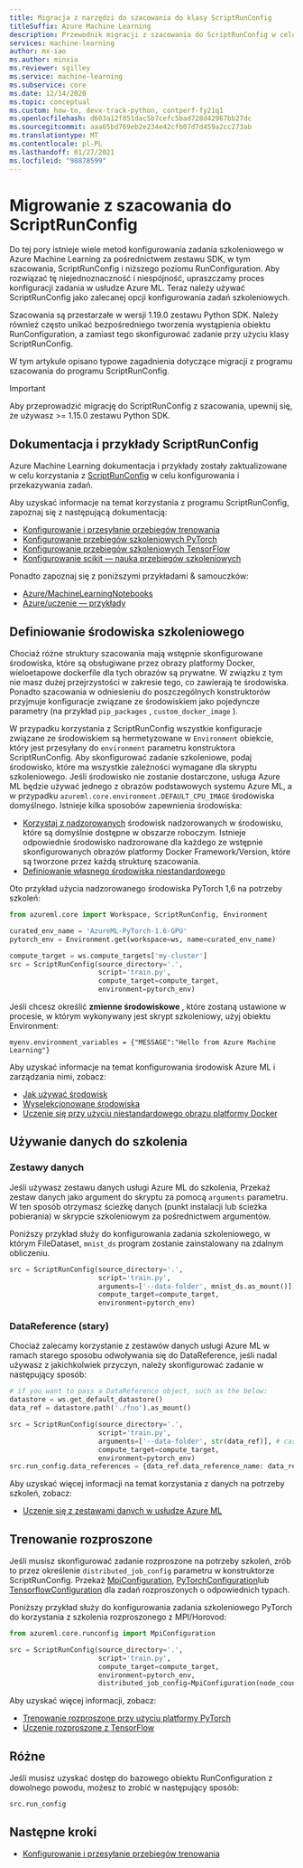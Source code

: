 ```yaml
---
title: Migracja z narzędzi do szacowania do klasy ScriptRunConfig
titleSuffix: Azure Machine Learning
description: Przewodnik migracji z szacowania do ScriptRunConfig w celu konfigurowania zadań szkoleniowych.
services: machine-learning
author: mx-iao
ms.author: minxia
ms.reviewer: sgilley
ms.service: machine-learning
ms.subservice: core
ms.date: 12/14/2020
ms.topic: conceptual
ms.custom: how-to, devx-track-python, contperf-fy21q1
ms.openlocfilehash: d603a12f851dac5b7cefc5bad728d42967bb27dc
ms.sourcegitcommit: aaa65bd769eb2e234e42cfb07d7d459a2cc273ab
ms.translationtype: MT
ms.contentlocale: pl-PL
ms.lasthandoff: 01/27/2021
ms.locfileid: "98878599"
---
```

# <a name="migrating-from-estimators-to-scriptrunconfig"></a>Migrowanie z szacowania do ScriptRunConfig

Do tej pory istnieje wiele metod konfigurowania zadania szkoleniowego w Azure Machine Learning za pośrednictwem zestawu SDK, w tym szacowania, ScriptRunConfig i niższego poziomu RunConfiguration.   Aby rozwiązać tę niejednoznaczność i niespójność, upraszczamy proces konfiguracji zadania w usłudze Azure ML.  Teraz należy używać ScriptRunConfig jako zalecanej opcji konfigurowania zadań szkoleniowych. 

Szacowania są przestarzałe w wersji 1.19.0 zestawu Python SDK. Należy również często unikać bezpośredniego tworzenia wystąpienia obiektu RunConfiguration, a zamiast tego skonfigurować zadanie przy użyciu klasy ScriptRunConfig.

W tym artykule opisano typowe zagadnienia dotyczące migracji z programu szacowania do programu ScriptRunConfig.

> [!IMPORTANT]
> Aby przeprowadzić migrację do ScriptRunConfig z szacowania, upewnij się, że używasz >= 1.15.0 zestawu Python SDK.

## <a name="scriptrunconfig-documentation-and-samples"></a>Dokumentacja i przykłady ScriptRunConfig
Azure Machine Learning dokumentacja i przykłady zostały zaktualizowane w celu korzystania z [ScriptRunConfig](/python/api/azureml-core/azureml.core.script_run_config.scriptrunconfig?preserve-view=true&view=azure-ml-py) w celu konfigurowania i przekazywania zadań.

Aby uzyskać informacje na temat korzystania z programu ScriptRunConfig, zapoznaj się z następującą dokumentacją:
* [Konfigurowanie i przesyłanie przebiegów trenowania](how-to-set-up-training-targets.md)
* [Konfigurowanie przebiegów szkoleniowych PyTorch](how-to-train-pytorch.md)
* [Konfigurowanie przebiegów szkoleniowych TensorFlow](how-to-train-tensorflow.md)
* [Konfigurowanie scikit — nauka przebiegów szkoleniowych](how-to-train-scikit-learn.md)

Ponadto zapoznaj się z poniższymi przykładami & samouczków:
* [Azure/MachineLearningNotebooks](https://github.com/Azure/MachineLearningNotebooks/tree/master/how-to-use-azureml/ml-frameworks)
* [Azure/uczenie — przykłady](https://github.com/Azure/azureml-examples)

## <a name="defining-the-training-environment"></a>Definiowanie środowiska szkoleniowego
Chociaż różne struktury szacowania mają wstępnie skonfigurowane środowiska, które są obsługiwane przez obrazy platformy Docker, wieloetapowe dockerfile dla tych obrazów są prywatne.  W związku z tym nie masz dużej przejrzystości w zakresie tego, co zawierają te środowiska. Ponadto szacowania w odniesieniu do poszczególnych konstruktorów przyjmuje konfiguracje związane ze środowiskiem jako pojedyncze parametry (na przykład `pip_packages` , `custom_docker_image` ).

W przypadku korzystania z ScriptRunConfig wszystkie konfiguracje związane ze środowiskiem są hermetyzowane w `Environment` obiekcie, który jest przesyłany do `environment` parametru konstruktora ScriptRunConfig. Aby skonfigurować zadanie szkoleniowe, podaj środowisko, które ma wszystkie zależności wymagane dla skryptu szkoleniowego. Jeśli środowisko nie zostanie dostarczone, usługa Azure ML będzie używać jednego z obrazów podstawowych systemu Azure ML, a w przypadku `azureml.core.environment.DEFAULT_CPU_IMAGE` środowiska domyślnego. Istnieje kilka sposobów zapewnienia środowiska:

* [Korzystaj z nadzorowanych](how-to-use-environments.md#use-a-curated-environment) środowisk nadzorowanych w środowisku, które są domyślnie dostępne w obszarze roboczym. Istnieje odpowiednie środowisko nadzorowane dla każdego ze wstępnie skonfigurowanych obrazów platformy Docker Framework/Version, które są tworzone przez każdą strukturę szacowania.
* [Definiowanie własnego środowiska niestandardowego](how-to-use-environments.md)

Oto przykład użycia nadzorowanego środowiska PyTorch 1,6 na potrzeby szkoleń:

```python
from azureml.core import Workspace, ScriptRunConfig, Environment

curated_env_name = 'AzureML-PyTorch-1.6-GPU'
pytorch_env = Environment.get(workspace=ws, name=curated_env_name)

compute_target = ws.compute_targets['my-cluster']
src = ScriptRunConfig(source_directory='.',
                      script='train.py',
                      compute_target=compute_target,
                      environment=pytorch_env)
```

Jeśli chcesz określić **zmienne środowiskowe** , które zostaną ustawione w procesie, w którym wykonywany jest skrypt szkoleniowy, użyj obiektu Environment:
```
myenv.environment_variables = {"MESSAGE":"Hello from Azure Machine Learning"}
```

Aby uzyskać informacje na temat konfigurowania środowisk Azure ML i zarządzania nimi, zobacz:
* [Jak używać środowisk](how-to-use-environments.md)
* [Wyselekcjonowane środowiska](resource-curated-environments.md)
* [Uczenie się przy użyciu niestandardowego obrazu platformy Docker](how-to-train-with-custom-image.md)

## <a name="using-data-for-training"></a>Używanie danych do szkolenia
### <a name="datasets"></a>Zestawy danych
Jeśli używasz zestawu danych usługi Azure ML do szkolenia, Przekaż zestaw danych jako argument do skryptu za pomocą `arguments` parametru. W ten sposób otrzymasz ścieżkę danych (punkt instalacji lub ścieżka pobierania) w skrypcie szkoleniowym za pośrednictwem argumentów.

Poniższy przykład służy do konfigurowania zadania szkoleniowego, w którym FileDataset, `mnist_ds` program zostanie zainstalowany na zdalnym obliczeniu.
```python
src = ScriptRunConfig(source_directory='.',
                      script='train.py',
                      arguments=['--data-folder', mnist_ds.as_mount()], # or mnist_ds.as_download() to download
                      compute_target=compute_target,
                      environment=pytorch_env)
```

### <a name="datareference-old"></a>DataReference (stary)
Chociaż zalecamy korzystanie z zestawów danych usługi Azure ML w ramach starego sposobu odwoływania się do DataReference, jeśli nadal używasz z jakichkolwiek przyczyn, należy skonfigurować zadanie w następujący sposób:
```python
# if you want to pass a DataReference object, such as the below:
datastore = ws.get_default_datastore()
data_ref = datastore.path('./foo').as_mount()

src = ScriptRunConfig(source_directory='.',
                      script='train.py',
                      arguments=['--data-folder', str(data_ref)], # cast the DataReference object to str
                      compute_target=compute_target,
                      environment=pytorch_env)
src.run_config.data_references = {data_ref.data_reference_name: data_ref.to_config()} # set a dict of the DataReference(s) you want to the `data_references` attribute of the ScriptRunConfig's underlying RunConfiguration object.
```

Aby uzyskać więcej informacji na temat korzystania z danych na potrzeby szkoleń, zobacz:
* [Uczenie się z zestawami danych w usłudze Azure ML](./how-to-train-with-datasets.md)

## <a name="distributed-training"></a>Trenowanie rozproszone
Jeśli musisz skonfigurować zadanie rozproszone na potrzeby szkoleń, zrób to przez określenie `distributed_job_config` parametru w konstruktorze ScriptRunConfig. Przekaż [MpiConfiguration](/python/api/azureml-core/azureml.core.runconfig.mpiconfiguration?preserve-view=true&view=azure-ml-py), [PyTorchConfiguration](/python/api/azureml-core/azureml.core.runconfig.pytorchconfiguration?preserve-view=true&view=azure-ml-py)lub [TensorflowConfiguration](/python/api/azureml-core/azureml.core.runconfig.tensorflowconfiguration?preserve-view=true&view=azure-ml-py) dla zadań rozproszonych o odpowiednich typach.

Poniższy przykład służy do konfigurowania zadania szkoleniowego PyTorch do korzystania z szkolenia rozproszonego z MPI/Horovod:
```python
from azureml.core.runconfig import MpiConfiguration

src = ScriptRunConfig(source_directory='.',
                      script='train.py',
                      compute_target=compute_target,
                      environment=pytorch_env,
                      distributed_job_config=MpiConfiguration(node_count=2, process_count_per_node=2))
```

Aby uzyskać więcej informacji, zobacz:
* [Trenowanie rozproszone przy użyciu platformy PyTorch](how-to-train-pytorch.md#distributed-training)
* [Uczenie rozproszone z TensorFlow](how-to-train-tensorflow.md#distributed-training)

## <a name="miscellaneous"></a>Różne
Jeśli musisz uzyskać dostęp do bazowego obiektu RunConfiguration z dowolnego powodu, możesz to zrobić w następujący sposób:
```
src.run_config
```

## <a name="next-steps"></a>Następne kroki

* [Konfigurowanie i przesyłanie przebiegów trenowania](how-to-set-up-training-targets.md)